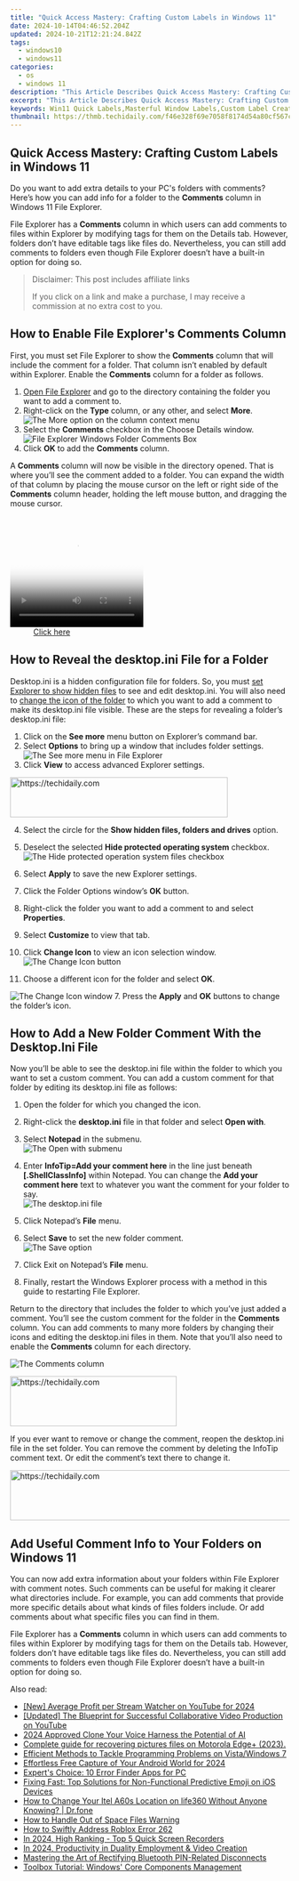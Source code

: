 ```yaml
---
title: "Quick Access Mastery: Crafting Custom Labels in Windows 11"
date: 2024-10-14T04:46:52.204Z
updated: 2024-10-21T12:21:24.842Z
tags:
  - windows10
  - windows11
categories:
  - os
  - windows 11
description: "This Article Describes Quick Access Mastery: Crafting Custom Labels in Windows 11"
excerpt: "This Article Describes Quick Access Mastery: Crafting Custom Labels in Windows 11"
keywords: Win11 Quick Labels,Masterful Window Labels,Custom Label Creation,Fast Tagging System,Windows Label Shortcuts,Efficient Access Setup,Personalized File Tags
thumbnail: https://thmb.techidaily.com/f46e328f69e7058f8174d54a80cf567c4a8edb28d9f0b33722c79996a70bc6bb.jpg
---
```


## Quick Access Mastery: Crafting Custom Labels in Windows 11

 Do you want to add extra details to your PC's folders with comments? Here’s how you can add info for a folder to the **Comments** column in Windows 11 File Explorer.

 File Explorer has a **Comments** column in which users can add comments to files within Explorer by modifying tags for them on the Details tab. However, folders don’t have editable tags like files do. Nevertheless, you can still add comments to folders even though File Explorer doesn’t have a built-in option for doing so.

>  Disclaimer: This post includes affiliate links
>
>  If you click on a link and make a purchase, I may receive a commission at no extra cost to you.
>

## How to Enable File Explorer's Comments Column

 First, you must set File Explorer to show the **Comments** column that will include the comment for a folder. That column isn’t enabled by default within Explorer. Enable the **Comments** column for a folder as follows.

1. [Open File Explorer](https://www.makeuseof.com/windows-open-file-explorer/) and go to the directory containing the folder you want to add a comment to.
2. Right-click on the **Type** column, or any other, and select **More**.  
![The More option on the column context menu](https://static1.makeuseofimages.com/wordpress/wp-content/uploads/2023/10/more-option.jpg)
3. Select the **Comments** checkbox in the Choose Details window.  
![File Explorer Windows Folder Comments Box](https://static1.makeuseofimages.com/wordpress/wp-content/uploads/2024/03/file-explorer-windows-folder-comments-box.png)
4. Click **OK** to add the **Comments** column.

 A **Comments** column will now be visible in the directory opened. That is where you’ll see the comment added to a folder. You can expand the width of that column by placing the mouse cursor on the left or right side of the **Comments** column header, holding the left mouse button, and dragging the mouse cursor.

<!-- affiliate ads begin -->
<span id="1265663">
					<video width="240" height="200" style="cursor:pointer"
           poster="//a.impactradius-go.com/display-clicktoplayimage/1265663.png"
           onclick="if(!this.playClicked){this.play();this.setAttribute('controls',true);this.playClicked=true;}">
	   <source src="//a.impactradius-go.com/display-ad/4482-1265663">
	   <img src="//a.impactradius-go.com/display-clicktoplayimage/1265663.png" style="border: none; height: 100%; width: 100%; object-fit: contain">
	</video>
	<div style="width:150px;text-align:center"><a href="javascript:window.open(decodeURIComponent('https%3A%2F%2Fmartinic.evyy.net%2Fc%2F5597632%2F1265663%2F4482'), '_blank');void(0);">Click here</a></div>
</span>
<img height="0" width="0" src="https://imp.pxf.io/i/5597632/1265663/4482" style="position:absolute;visibility:hidden;" border="0" />
<!-- affiliate ads end -->

## How to Reveal the desktop.ini File for a Folder

 Desktop.ini is a hidden configuration file for folders. So, you must [set Explorer to show hidden files](https://www.makeuseof.com/windows-11-show-hidden-files-folders/) to see and edit desktop.ini. You will also need to [change the icon of the folder](https://www.makeuseof.com/tag/customize-icon-windows/) to which you want to add a comment to make its desktop.ini file visible. These are the steps for revealing a folder’s desktop.ini file:

1. Click on the **See more** menu button on Explorer’s command bar.
2. Select **Options** to bring up a window that includes folder settings.  
![The See more menu in File Explorer](https://static1.makeuseofimages.com/wordpress/wp-content/uploads/2023/10/the-see-more-menu.jpg)
3. Click **View** to access advanced Explorer settings.

<!-- affiliate ads begin -->
<a href="https://aligracehair.sjv.io/c/5597632/2135417/19272" target="_top" id="2135417">
  <img src="//a.impactradius-go.com/display-ad/19272-2135417" border="0" alt="https://techidaily.com" width="392" height="72"/>
</a>
<img height="0" width="0" src="https://aligracehair.sjv.io/i/5597632/2135417/19272" style="position:absolute;visibility:hidden;" border="0" />
<!-- affiliate ads end -->

4. Select the circle for the **Show hidden files, folders and drives** option.
5. Deselect the selected **Hide protected operating system** checkbox.  
![The Hide protected operation system files checkbox](https://static1.makeuseofimages.com/wordpress/wp-content/uploads/2023/10/the-hide-protected-operating-system-files.jpg)

1. Select **Apply** to save the new Explorer settings.
2. Click the Folder Options window’s **OK** button.
3. Right-click the folder you want to add a comment to and select **Properties**.
4. Select **Customize** to view that tab.
5. Click **Change Icon** to view an icon selection window.  
![The Change Icon button](https://static1.makeuseofimages.com/wordpress/wp-content/uploads/2023/10/change-icon-button.jpg)
6. Choose a different icon for the folder and select **OK**.  

![The Change Icon window](https://static1.makeuseofimages.com/wordpress/wp-content/uploads/2023/10/change-icon-window3.jpg)
7. Press the **Apply** and **OK** buttons to change the folder’s icon.

## How to Add a New Folder Comment With the Desktop.Ini File

 Now you’ll be able to see the desktop.ini file within the folder to which you want to set a custom comment. You can add a custom comment for that folder by editing its desktop.ini file as follows:

1. Open the folder for which you changed the icon.
2. Right-click the **desktop.ini** file in that folder and select **Open with**.
3. Select **Notepad** in the submenu.  
![The Open with submenu](https://static1.makeuseofimages.com/wordpress/wp-content/uploads/2023/10/open-with-option.jpg)
4. Enter **InfoTip=Add your comment here** in the line just beneath **\[.ShellClassInfo\]** within Notepad. You can change the **Add your comment here** text to whatever you want the comment for your folder to say.  
![The desktop.ini file](https://static1.makeuseofimages.com/wordpress/wp-content/uploads/2023/10/desktop-ini-file.jpg)
5. Click Notepad’s **File** menu.
6. Select **Save** to set the new folder comment.  
![The Save option](https://static1.makeuseofimages.com/wordpress/wp-content/uploads/2023/10/the-save-option.jpg)
7. Click Exit on Notepad’s **File** menu.

8. Finally, restart the Windows Explorer process with a method in this guide to restarting File Explorer.

 Return to the directory that includes the folder to which you’ve just added a comment. You’ll see the custom comment for the folder in the **Comments** column. You can add comments to many more folders by changing their icons and editing the desktop.ini files in them. Note that you’ll also need to enable the **Comments** column for each directory.

![The Comments column](https://static1.makeuseofimages.com/wordpress/wp-content/uploads/2023/10/comments-column.jpg)

<!-- affiliate ads begin -->
<a href="https://aligracehair.sjv.io/c/5597632/1948876/19272" target="_top" id="1948876">
  <img src="//a.impactradius-go.com/display-ad/19272-1948876" border="0" alt="https://techidaily.com" width="300" height="90"/>
</a>
<img height="0" width="0" src="https://aligracehair.sjv.io/i/5597632/1948876/19272" style="position:absolute;visibility:hidden;" border="0" />
<!-- affiliate ads end -->

 If you ever want to remove or change the comment, reopen the desktop.ini file in the set folder. You can remove the comment by deleting the InfoTip comment text. Or edit the comment’s text there to change it.

<!-- affiliate ads begin -->
<a href="https://appsumo.8odi.net/c/5597632/2129738/7443" target="_top" id="2129738">
  <img src="//a.impactradius-go.com/display-ad/7443-2129738" border="0" alt="https://techidaily.com" width="728" height="90"/>
</a>
<img height="0" width="0" src="https://appsumo.8odi.net/i/5597632/2129738/7443" style="position:absolute;visibility:hidden;" border="0" />
<!-- affiliate ads end -->

## Add Useful Comment Info to Your Folders on Windows 11

 You can now add extra information about your folders within File Explorer with comment notes. Such comments can be useful for making it clearer what directories include. For example, you can add comments that provide more specific details about what kinds of files folders include. Or add comments about what specific files you can find in them.

 File Explorer has a **Comments** column in which users can add comments to files within Explorer by modifying tags for them on the Details tab. However, folders don’t have editable tags like files do. Nevertheless, you can still add comments to folders even though File Explorer doesn’t have a built-in option for doing so.

<ins class="adsbygoogle"
      style="display:block"
      data-ad-client="ca-pub-7571918770474297"
      data-ad-slot="8358498916"
      data-ad-format="auto"
      data-full-width-responsive="true"></ins>
    

<span class="atpl-alsoreadstyle">Also read:</span>
<div><ul>
<li><a href="https://facebook-record-videos.techidaily.com/new-average-profit-per-stream-watcher-on-youtube-for-2024/"><u>[New] Average Profit per Stream Watcher on YouTube for 2024</u></a></li>
<li><a href="https://facebook-video-footage.techidaily.com/updated-the-blueprint-for-successful-collaborative-video-production-on-youtube/"><u>[Updated] The Blueprint for Successful Collaborative Video Production on YouTube</u></a></li>
<li><a href="https://ai-voice-clone.techidaily.com/2024-approved-clone-your-voice-harness-the-potential-of-ai/"><u>2024 Approved Clone Your Voice Harness the Potential of AI</u></a></li>
<li><a href="https://phone-solutions.techidaily.com/complete-guide-for-recovering-pictures-files-on-motorola-edgeplus-2023-by-fonelab-android-recover-pictures/"><u>Complete guide for recovering pictures files on Motorola Edge+ (2023).</u></a></li>
<li><a href="https://win11.techidaily.com/efficient-methods-to-tackle-programming-problems-on-vistawindows-7/"><u>Efficient Methods to Tackle Programming Problems on Vista/Windows 7</u></a></li>
<li><a href="https://on-screen-recording.techidaily.com/effortless-free-capture-of-your-android-world-for-2024/"><u>Effortless Free Capture of Your Android World for 2024</u></a></li>
<li><a href="https://win11.techidaily.com/experts-choice-10-error-finder-apps-for-pc/"><u>Expert's Choice: 10 Error Finder Apps for PC</u></a></li>
<li><a href="https://fox-that.techidaily.com/fixing-fast-top-solutions-for-non-functional-predictive-emoji-on-ios-devices/"><u>Fixing Fast: Top Solutions for Non-Functional Predictive Emoji on iOS Devices</u></a></li>
<li><a href="https://review-topics.techidaily.com/how-to-change-your-itel-a60s-location-on-life360-without-anyone-knowing-drfone-by-drfone-virtual-android/"><u>How to Change Your Itel A60s Location on life360 Without Anyone Knowing? | Dr.fone</u></a></li>
<li><a href="https://win11.techidaily.com/how-to-handle-out-of-space-files-warning/"><u>How to Handle Out of Space Files Warning</u></a></li>
<li><a href="https://win11.techidaily.com/how-to-swiftly-address-roblox-error-262/"><u>How to Swiftly Address Roblox Error 262</u></a></li>
<li><a href="https://visual-screen-recording.techidaily.com/in-2024-high-ranking-top-5-quick-screen-recorders/"><u>In 2024, High Ranking - Top 5 Quick Screen Recorders</u></a></li>
<li><a href="https://youtube-help.techidaily.com/in-2024-productivity-in-duality-employment-and-video-creation/"><u>In 2024, Productivity in Duality Employment & Video Creation</u></a></li>
<li><a href="https://win11.techidaily.com/mastering-the-art-of-rectifying-bluetooth-pin-related-disconnects/"><u>Mastering the Art of Rectifying Bluetooth PIN-Related Disconnects</u></a></li>
<li><a href="https://win11.techidaily.com/toolbox-tutorial-windows-core-components-management/"><u>Toolbox Tutorial: Windows' Core Components Management</u></a></li>
</ul></div>

